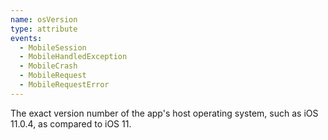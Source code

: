 ```yaml
---
name: osVersion
type: attribute
events:
  - MobileSession
  - MobileHandledException
  - MobileCrash
  - MobileRequest
  - MobileRequestError
---
```


The exact version number of the app's host operating system, such as iOS 11.0.4, as compared to iOS 11.
